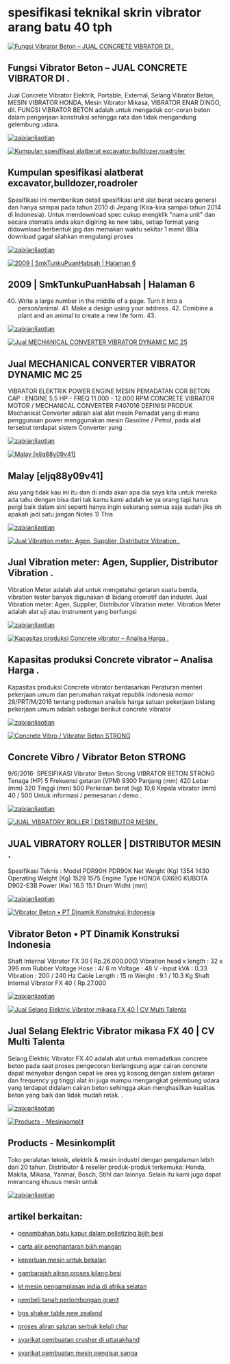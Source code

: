 # spesifikasi teknikal skrin vibrator arang batu 40 tph
<a href="https://mnn.zoosnet.net/LR/Chatpre.aspx?id=MNN94995150&p=https://topgrinding.com/" target="_blank">![Fungsi Vibrator Beton – JUAL CONCRETE VIBRATOR DI .](https://github.com/technlg/images/blob/main/13.jpg)</a>
## Fungsi Vibrator Beton – JUAL CONCRETE VIBRATOR DI .
Jual Concrete Vibrator Elektrik, Portable, External, Selang Vibrator Beton, MESIN VIBRATOR HONDA, Mesin Vibrator Mikasa, VIBRATOR ENAR DINGO, dll. FUNGSI VIBRATOR BETON adalah untuk mengaduk cor-coran beton dalam pengerjaan konstruksi sehingga rata dan tidak mengandung gelembung udara.
<a href="https://mnn.zoosnet.net/LR/Chatpre.aspx?id=MNN94995150&p=https://topgrinding.com/" target="_blank"><img src="https://github.com/technlg/images/raw/main/chat11.jpg" alt="zaixianliaotian"/></a><a href="//whatsapp.shibangsoft.com/WhatsApp.php" ><img src="https://github.com/technlg/images/raw/main/chat11.png" alt=""></a>
<a href="https://mnn.zoosnet.net/LR/Chatpre.aspx?id=MNN94995150&p=https://topgrinding.com/" target="_blank">![Kumpulan spesifikasi alatberat excavator,bulldozer,roadroler](https://github.com/technlg/images/blob/main/17.jpg)</a>
## Kumpulan spesifikasi alatberat excavator,bulldozer,roadroler
Spesifikasi ini memberikan detail spesifikasi unit alat berat secara general dan hanya sampai pada tahun 2010 di Jepang (Kira-kira sampai tahun 2014 di Indonesia). Untuk mendownload spec cukup mengklik "nama unit" dan secara otomatis anda akan digiring ke new tabs, setiap format yang didownload berbentuk jpg dan memakan waktu sekitar 1 menit (Bila download gagal silahkan mengulangi proses 
<a href="https://mnn.zoosnet.net/LR/Chatpre.aspx?id=MNN94995150&p=https://topgrinding.com/" target="_blank"><img src="https://github.com/technlg/images/raw/main/chat11.jpg" alt="zaixianliaotian"/></a><a href="//whatsapp.shibangsoft.com/WhatsApp.php" ><img src="https://github.com/technlg/images/raw/main/chat11.png" alt=""></a>
<a href="https://mnn.zoosnet.net/LR/Chatpre.aspx?id=MNN94995150&p=https://topgrinding.com/" target="_blank">![2009 | SmkTunkuPuanHabsah | Halaman 6](https://github.com/technlg/images/blob/main/50.jpg)</a>
## 2009 | SmkTunkuPuanHabsah | Halaman 6
40. Write a large number in the middle of a page. Turn it into a person/animal. 41. Make a design using your address. 42. Combine a plant and an animal to create a new life form. 43. 
<a href="https://mnn.zoosnet.net/LR/Chatpre.aspx?id=MNN94995150&p=https://topgrinding.com/" target="_blank"><img src="https://github.com/technlg/images/raw/main/chat11.jpg" alt="zaixianliaotian"/></a><a href="//whatsapp.shibangsoft.com/WhatsApp.php" ><img src="https://github.com/technlg/images/raw/main/chat11.png" alt=""></a>
<a href="https://mnn.zoosnet.net/LR/Chatpre.aspx?id=MNN94995150&p=https://topgrinding.com/" target="_blank">![Jual MECHANICAL CONVERTER VIBRATOR DYNAMIC MC 25](https://github.com/technlg/images/blob/main/7.jpg)</a>
## Jual MECHANICAL CONVERTER VIBRATOR DYNAMIC MC 25
VIBRATOR ELEKTRIK POWER ENGINE MESIN PEMADATAN COR BETON CAP : ENGINE 5.5 HP - FREQ 11.000 - 12.000 RPM CONCRETE VIBRATOR MOTOR / MECHANICAL CONVERTER P407016 DEFINISI PRODUK Mechanical Converter adalah alat alat mesin Pemadat yang di mana penggunaan power menggunakan mesin Gasoline / Petrol, pada alat tersebut terdapat sistem Converter yang .
<a href="https://mnn.zoosnet.net/LR/Chatpre.aspx?id=MNN94995150&p=https://topgrinding.com/" target="_blank"><img src="https://github.com/technlg/images/raw/main/chat11.jpg" alt="zaixianliaotian"/></a><a href="//whatsapp.shibangsoft.com/WhatsApp.php" ><img src="https://github.com/technlg/images/raw/main/chat11.png" alt=""></a>
<a href="https://mnn.zoosnet.net/LR/Chatpre.aspx?id=MNN94995150&p=https://topgrinding.com/" target="_blank">![Malay [eljq88y09v41]](https://github.com/technlg/images/blob/main/8.jpg)</a>
## Malay [eljq88y09v41]
aku yang tidak kau ini itu dan di anda akan apa dia saya kita untuk mereka ada tahu dengan bisa dari tak kamu kami adalah ke ya orang tapi harus pergi baik dalam sini seperti hanya ingin sekarang semua saja sudah jika oh apakah jadi satu jangan Notes 1) This 
<a href="https://mnn.zoosnet.net/LR/Chatpre.aspx?id=MNN94995150&p=https://topgrinding.com/" target="_blank"><img src="https://github.com/technlg/images/raw/main/chat11.jpg" alt="zaixianliaotian"/></a><a href="//whatsapp.shibangsoft.com/WhatsApp.php" ><img src="https://github.com/technlg/images/raw/main/chat11.png" alt=""></a>
<a href="https://mnn.zoosnet.net/LR/Chatpre.aspx?id=MNN94995150&p=https://topgrinding.com/" target="_blank">![Jual Vibration meter: Agen, Supplier, Distributor Vibration .](https://github.com/technlg/images/blob/main/64.jpg)</a>
## Jual Vibration meter: Agen, Supplier, Distributor Vibration .
Vibration Meter adalah alat untuk mengetahui getaran suatu benda, vibration tester banyak digunakan di bidang otomotif dan industri. Jual Vibration meter: Agen, Supplier, Distributor Vibration meter. Vibration Meter adalah alat uji atau instrument yang berfungsi 
<a href="https://mnn.zoosnet.net/LR/Chatpre.aspx?id=MNN94995150&p=https://topgrinding.com/" target="_blank"><img src="https://github.com/technlg/images/raw/main/chat11.jpg" alt="zaixianliaotian"/></a><a href="//whatsapp.shibangsoft.com/WhatsApp.php" ><img src="https://github.com/technlg/images/raw/main/chat11.png" alt=""></a>
<a href="https://mnn.zoosnet.net/LR/Chatpre.aspx?id=MNN94995150&p=https://topgrinding.com/" target="_blank">![Kapasitas produksi Concrete vibrator – Analisa Harga .](https://github.com/technlg/images/blob/main/44.jpg)</a>
## Kapasitas produksi Concrete vibrator – Analisa Harga .
Kapasitas produksi Concrete vibrator berdasarkan Peraturan menteri pekerjaan umum dan perumahan rakyat republik indonesia nomor 28/PRT/M/2016 tentang pedoman analisis harga satuan pekerjaan bidang pekerjaan umum adalah sebagai berikut concrete vibrator
<a href="https://mnn.zoosnet.net/LR/Chatpre.aspx?id=MNN94995150&p=https://topgrinding.com/" target="_blank"><img src="https://github.com/technlg/images/raw/main/chat11.jpg" alt="zaixianliaotian"/></a><a href="//whatsapp.shibangsoft.com/WhatsApp.php" ><img src="https://github.com/technlg/images/raw/main/chat11.png" alt=""></a>
<a href="https://mnn.zoosnet.net/LR/Chatpre.aspx?id=MNN94995150&p=https://topgrinding.com/" target="_blank">![Concrete Vibro / Vibrator Beton STRONG](https://github.com/technlg/images/blob/main/47.jpg)</a>
## Concrete Vibro / Vibrator Beton STRONG
9/6/2016· SPESIFIKASI Vibrator Beton Strong VIBRATOR BETON STRONG Tenaga (HP) 5 Frekuensi getaran (VPM) 9300 Panjang (mm) 420 Lebar (mm) 320 Tinggi (mm) 500 Perkiraan berat (kg) 10,6 Kepala vibrator (mm) 40 / 500 Untuk informasi / pemesanan / demo . 
<a href="https://mnn.zoosnet.net/LR/Chatpre.aspx?id=MNN94995150&p=https://topgrinding.com/" target="_blank"><img src="https://github.com/technlg/images/raw/main/chat11.jpg" alt="zaixianliaotian"/></a><a href="//whatsapp.shibangsoft.com/WhatsApp.php" ><img src="https://github.com/technlg/images/raw/main/chat11.png" alt=""></a>
<a href="https://mnn.zoosnet.net/LR/Chatpre.aspx?id=MNN94995150&p=https://topgrinding.com/" target="_blank">![JUAL VIBRATORY ROLLER | DISTRIBUTOR MESIN .](https://github.com/technlg/images/blob/main/21.jpg)</a>
## JUAL VIBRATORY ROLLER | DISTRIBUTOR MESIN .
Spesifikasi Teknis : Model PDR90H PDR90K Net Weight (Kg) 1354 1430 Operating Weight (Kg) 1529 1575 Engine Type HONDA GX690 KUBOTA D902-E3B Power (Kw) 16.5 15.1 Drum Widht (mm) 
<a href="https://mnn.zoosnet.net/LR/Chatpre.aspx?id=MNN94995150&p=https://topgrinding.com/" target="_blank"><img src="https://github.com/technlg/images/raw/main/chat11.jpg" alt="zaixianliaotian"/></a><a href="//whatsapp.shibangsoft.com/WhatsApp.php" ><img src="https://github.com/technlg/images/raw/main/chat11.png" alt=""></a>
<a href="https://mnn.zoosnet.net/LR/Chatpre.aspx?id=MNN94995150&p=https://topgrinding.com/" target="_blank">![Vibrator Beton • PT Dinamik Konstruksi Indonesia](https://github.com/technlg/images/blob/main/20.jpg)</a>
## Vibrator Beton • PT Dinamik Konstruksi Indonesia
Shaft Internal Vibrator FX 30 ( Rp.26.000.000) Vibration head x length : 32 x 396 mm Rubber Voltage Hose : 4/ 6 m Voltage : 48 V -Input kVA : 0.33 Vibration : 200 / 240 Hz Cable Length : 15 m Weight : 9.1 / 10.3 Kg Shaft Internal Vibrator FX 40 ( Rp.27.000
<a href="https://mnn.zoosnet.net/LR/Chatpre.aspx?id=MNN94995150&p=https://topgrinding.com/" target="_blank"><img src="https://github.com/technlg/images/raw/main/chat11.jpg" alt="zaixianliaotian"/></a><a href="//whatsapp.shibangsoft.com/WhatsApp.php" ><img src="https://github.com/technlg/images/raw/main/chat11.png" alt=""></a>
<a href="https://mnn.zoosnet.net/LR/Chatpre.aspx?id=MNN94995150&p=https://topgrinding.com/" target="_blank">![Jual Selang Elektric Vibrator mikasa FX 40 | CV Multi Talenta](https://github.com/technlg/images/blob/main/4.jpg)</a>
## Jual Selang Elektric Vibrator mikasa FX 40 | CV Multi Talenta
Selang Elektric Vibrator FX 40 adalah alat untuk memadatkan concrete beton pada saat proses pengecoran berlangsung agar cairan concrete dapat menyebar dengan cepat ke area yg kosong,dengan sistem getaran dan frequency yg tinggi alat ini juga mampu mengangkat gelembung udara yang terdapat didalam cairan beton sehingga akan menghasilkan kualitas beton yang baik dan tidak mudah retak. .
<a href="https://mnn.zoosnet.net/LR/Chatpre.aspx?id=MNN94995150&p=https://topgrinding.com/" target="_blank"><img src="https://github.com/technlg/images/raw/main/chat11.jpg" alt="zaixianliaotian"/></a><a href="//whatsapp.shibangsoft.com/WhatsApp.php" ><img src="https://github.com/technlg/images/raw/main/chat11.png" alt=""></a>
<a href="https://mnn.zoosnet.net/LR/Chatpre.aspx?id=MNN94995150&p=https://topgrinding.com/" target="_blank">![Products - Mesinkomplit](https://github.com/technlg/images/blob/main/42.jpg)</a>
## Products - Mesinkomplit
Toko peralatan teknik, elektrik & mesin industri dengan pengalaman lebih dari 20 tahun. Distributor & reseller produk-produk terkemuka: Honda, Makita, Mikasa, Yanmar, Bosch, Stihl dan lainnya. Selain itu kami juga dapat merancang khusus mesin untuk 
<a href="https://mnn.zoosnet.net/LR/Chatpre.aspx?id=MNN94995150&p=https://topgrinding.com/" target="_blank"><img src="https://github.com/technlg/images/raw/main/chat11.jpg" alt="zaixianliaotian"/></a><a href="//whatsapp.shibangsoft.com/WhatsApp.php" ><img src="https://github.com/technlg/images/raw/main/chat11.png" alt=""></a>
## artikel berkaitan:
* [penambahan batu kapur dalam pelletizing bijih besi](penambahan%20batu%20kapur%20dalam%20pelletizing%20bijih%20besi.md)
* [carta alir penghantaran bijih mangan](carta%20alir%20penghantaran%20bijih%20mangan.md)
* [keperluan mesin untuk bekalan](keperluan%20mesin%20untuk%20bekalan.md)
* [gambarajah aliran proses kilang besi](gambarajah%20aliran%20proses%20kilang%20besi.md)
* [kt mesin pengamplasan india di afrika selatan](kt%20mesin%20pengamplasan%20india%20di%20afrika%20selatan.md)
* [pembeli tanah perlombongan granit](pembeli%20tanah%20perlombongan%20granit.md)
* [bgs shaker table new zealand](bgs%20shaker%20table%20new%20zealand.md)
* [proses aliran salutan serbuk keluli char](proses%20aliran%20salutan%20serbuk%20keluli%20char.md)
* [syarikat pembuatan crusher di uttarakhand](syarikat%20pembuatan%20crusher%20di%20uttarakhand.md)
* [syarikat pembuatan mesin pengisar sanga](syarikat%20pembuatan%20mesin%20pengisar%20sanga.md)
